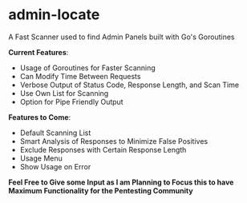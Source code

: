 # admin-locate
A Fast Scanner used to find Admin Panels built with Go's Goroutines


**Current Features**:
* Usage of Goroutines for Faster Scanning
* Can Modify Time Between Requests
* Verbose Output of Status Code, Response Length, and Scan Time
* Use Own List for Scanning
* Option for Pipe Friendly Output

**Features to Come**:
* Default Scanning List
* Smart Analysis of Responses to Minimize False Positives
* Exclude Responses with Certain Response Length
* Usage Menu
* Show Usage on Error

**Feel Free to Give some Input as I am Planning to Focus this to have Maximum Functionality for the Pentesting Community**


